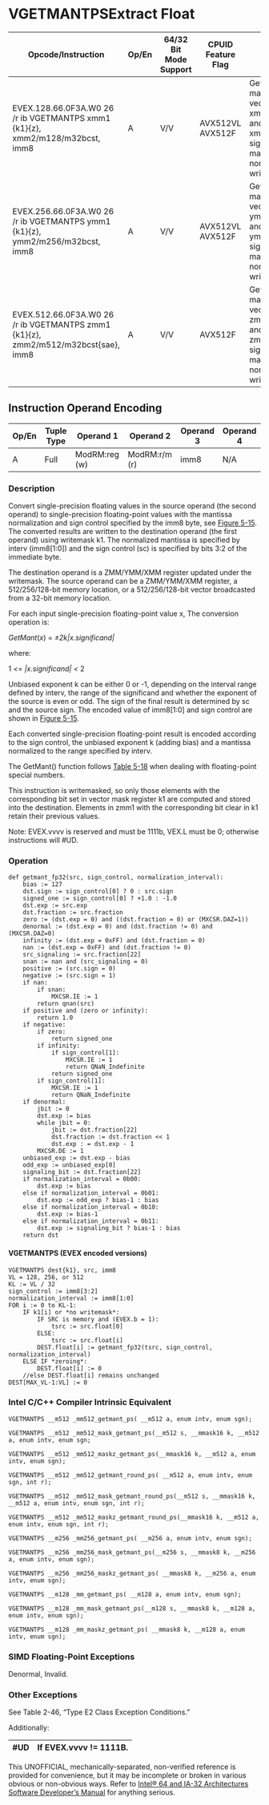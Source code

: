 # VGETMANTPS**Extract Float**

| Opcode/Instruction                                                                 | Op/En | 64/32 Bit Mode Support | CPUID Feature Flag | Description                                                                                                                                                                   |
| ---------------------------------------------------------------------------------- | ----- | ---------------------- | ------------------ | ----------------------------------------------------------------------------------------------------------------------------------------------------------------------------- |
| EVEX.128.66.0F3A.W0 26 /r ib VGETMANTPS xmm1 {k1}{z}, xmm2/m128/m32bcst, imm8      | A     | V/V                    | AVX512VL AVX512F   | Get normalized mantissa from float32 vector xmm2/m128/m32bcst and store the result in xmm1, using imm8 for sign control and mantissa interval normalization, under writemask. |
| EVEX.256.66.0F3A.W0 26 /r ib VGETMANTPS ymm1 {k1}{z}, ymm2/m256/m32bcst, imm8      | A     | V/V                    | AVX512VL AVX512F   | Get normalized mantissa from float32 vector ymm2/m256/m32bcst and store the result in ymm1, using imm8 for sign control and mantissa interval normalization, under writemask. |
| EVEX.512.66.0F3A.W0 26 /r ib VGETMANTPS zmm1 {k1}{z}, zmm2/m512/m32bcst{sae}, imm8 | A     | V/V                    | AVX512F            | Get normalized mantissa from float32 vector zmm2/m512/m32bcst and store the result in zmm1, using imm8 for sign control and mantissa interval normalization, under writemask. |

## Instruction Operand Encoding

| Op/En | Tuple Type | Operand 1     | Operand 2     | Operand 3 | Operand 4 |
| ----- | ---------- | ------------- | ------------- | --------- | --------- |
| A     | Full       | ModRM:reg (w) | ModRM:r/m (r) | imm8      | N/A       |

### Description

Convert single-precision floating values in the source operand (the second operand) to single-precision floating-point values with the mantissa normalization and sign control specified by the imm8 byte, see [Figure 5-15](/x86/vgetmantpd#fig-5-15). The converted results are written to the destination operand (the first operand) using writemask k1. The normalized mantissa is specified by interv (imm8[1:0]) and the sign control (sc) is specified by bits 3:2 of the immediate byte.

The destination operand is a ZMM/YMM/XMM register updated under the writemask. The source operand can be a ZMM/YMM/XMM register, a 512/256/128-bit memory location, or a 512/256/128-bit vector broadcasted from a 32-bit memory location.

For each input single-precision floating-point value x, The conversion operation is:

_GetMant_(_x_) = *±*2*k|x.significand|*

where:

1 _<_= _|x.significand| <_ 2

Unbiased exponent k can be either 0 or -1, depending on the interval range defined by interv, the range of the significand and whether the exponent of the source is even or odd. The sign of the final result is determined by sc and the source sign. The encoded value of imm8[1:0] and sign control are shown in [Figure 5-15](/x86/vgetmantpd#fig-5-15).

Each converted single-precision floating-point result is encoded according to the sign control, the unbiased exponent k (adding bias) and a mantissa normalized to the range specified by interv.

The GetMant() function follows [Table 5-18](/x86/vgetmantpd#tbl-5-18) when dealing with floating-point special numbers.

This instruction is writemasked, so only those elements with the corresponding bit set in vector mask register k1 are computed and stored into the destination. Elements in zmm1 with the corresponding bit clear in k1 retain their previous values.

Note: EVEX.vvvv is reserved and must be 1111b, VEX.L must be 0; otherwise instructions will #​​​UD.

### Operation

```
def getmant_fp32(src, sign_control, normalization_interval):
    bias := 127
    dst.sign := sign_control[0] ? 0 : src.sign
    signed_one := sign_control[0] ? +1.0 : -1.0
    dst.exp := src.exp
    dst.fraction := src.fraction
    zero := (dst.exp = 0) and ((dst.fraction = 0) or (MXCSR.DAZ=1))
    denormal := (dst.exp = 0) and (dst.fraction != 0) and (MXCSR.DAZ=0)
    infinity := (dst.exp = 0xFF) and (dst.fraction = 0)
    nan := (dst.exp = 0xFF) and (dst.fraction != 0)
    src_signaling := src.fraction[22]
    snan := nan and (src_signaling = 0)
    positive := (src.sign = 0)
    negative := (src.sign = 1)
    if nan:
        if snan:
            MXCSR.IE := 1
        return qnan(src)
    if positive and (zero or infinity):
        return 1.0
    if negative:
        if zero:
            return signed_one
        if infinity:
            if sign_control[1]:
                MXCSR.IE := 1
                return QNaN_Indefinite
            return signed_one
        if sign_control[1]:
            MXCSR.IE := 1
            return QNaN_Indefinite
    if denormal:
        jbit := 0
        dst.exp := bias
        while jbit = 0:
            jbit := dst.fraction[22]
            dst.fraction := dst.fraction << 1
            dst.exp : = dst.exp - 1
        MXCSR.DE := 1
    unbiased_exp := dst.exp - bias
    odd_exp := unbiased_exp[0]
    signaling_bit := dst.fraction[22]
    if normalization_interval = 0b00:
        dst.exp := bias
    else if normalization_interval = 0b01:
        dst.exp := odd_exp ? bias-1 : bias
    else if normalization_interval = 0b10:
        dst.exp := bias-1
    else if normalization_interval = 0b11:
        dst.exp := signaling_bit ? bias-1 : bias
    return dst

```

#### VGETMANTPS (EVEX encoded versions)

```
VGETMANTPS dest{k1}, src, imm8
VL = 128, 256, or 512
KL := VL / 32
sign_control := imm8[3:2]
normalization_interval := imm8[1:0]
FOR i := 0 to KL-1:
    IF k1[i] or *no writemask*:
        IF SRC is memory and (EVEX.b = 1):
            tsrc := src.float[0]
        ELSE:
            tsrc := src.float[i]
        DEST.float[i] := getmant_fp32(tsrc, sign_control, normalization_interval)
    ELSE IF *zeroing*:
        DEST.float[i] := 0
    //else DEST.float[i] remains unchanged
DEST[MAX_VL-1:VL] := 0

```

### Intel C/C++ Compiler Intrinsic Equivalent

```
VGETMANTPS __m512 _mm512_getmant_ps( __m512 a, enum intv, enum sgn);

```

```
VGETMANTPS __m512 _mm512_mask_getmant_ps(__m512 s, __mmask16 k, __m512 a, enum intv, enum sgn;

```

```
VGETMANTPS __m512 _mm512_maskz_getmant_ps(__mmask16 k, __m512 a, enum intv, enum sgn);

```

```
VGETMANTPS __m512 _mm512_getmant_round_ps( __m512 a, enum intv, enum sgn, int r);

```

```
VGETMANTPS __m512 _mm512_mask_getmant_round_ps(__m512 s, __mmask16 k, __m512 a, enum intv, enum sgn, int r);

```

```
VGETMANTPS __m512 _mm512_maskz_getmant_round_ps(__mmask16 k, __m512 a, enum intv, enum sgn, int r);

```

```
VGETMANTPS __m256 _mm256_getmant_ps( __m256 a, enum intv, enum sgn);

```

```
VGETMANTPS __m256 _mm256_mask_getmant_ps(__m256 s, __mmask8 k, __m256 a, enum intv, enum sgn);

```

```
VGETMANTPS __m256 _mm256_maskz_getmant_ps( __mmask8 k, __m256 a, enum intv, enum sgn);

```

```
VGETMANTPS __m128 _mm_getmant_ps( __m128 a, enum intv, enum sgn);

```

```
VGETMANTPS __m128 _mm_mask_getmant_ps(__m128 s, __mmask8 k, __m128 a, enum intv, enum sgn);

```

```
VGETMANTPS __m128 _mm_maskz_getmant_ps( __mmask8 k, __m128 a, enum intv, enum sgn);

```

### SIMD Floating-Point Exceptions

Denormal, Invalid.

### Other Exceptions

See Table 2-46, “Type E2 Class Exception Conditions.”

Additionally:

| #​​​UD | If EVEX.vvvv != 1111B. |
| ------ | ---------------------- |

This UNOFFICIAL, mechanically-separated, non-verified reference is provided for convenience, but it may be
incomplete or broken in various obvious or non-obvious
ways. Refer to [Intel® 64 and IA-32 Architectures Software Developer’s Manual](https://software.intel.com/en-us/download/intel-64-and-ia-32-architectures-sdm-combined-volumes-1-2a-2b-2c-2d-3a-3b-3c-3d-and-4) for anything serious.
